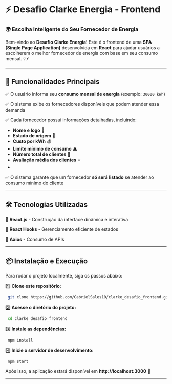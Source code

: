 # ⚡ Desafio Clarke Energia - Frontend

### 🌍 Escolha Inteligente do Seu Fornecedor de Energia

Bem-vindo ao **Desafio Clarke Energia**! Este é o frontend de uma **SPA (Single Page Application)** desenvolvida em **React** para ajudar usuários a escolherem o melhor fornecedor de energia com base em seu consumo mensal. 💡⚡

---

## 🚀 Funcionalidades Principais
✅ O usuário informa seu **consumo mensal de energia** (exemplo: `30000 kWh`)

✅ O sistema exibe os fornecedores disponíveis que podem atender essa demanda

✅ Cada fornecedor possui informações detalhadas, incluindo:
   - **Nome e logo** 🏢
   - **Estado de origem** 📍
   - **Custo por kWh** 💰
   - **Limite mínimo de consumo** ⚠️
   - **Número total de clientes** 👥
   - **Avaliação média dos clientes** ⭐
   - 
✅ O sistema garante que um fornecedor **só será listado** se atender ao consumo mínimo do cliente

---

## 🛠️ Tecnologias Utilizadas

🔹 **React.js** - Construção da interface dinâmica e interativa

🔹 **React Hooks** - Gerenciamento eficiente de estados

🔹 **Axios** - Consumo de APIs

---

## 📦 Instalação e Execução

Para rodar o projeto localmente, siga os passos abaixo:

1️⃣ **Clone este repositório:**
```bash
 git clone https://github.com/GabrielSales10/clarke_desafio_frontend.git
```

2️⃣ **Acesse o diretório do projeto:**
```bash
 cd clarke_desafio_frontend
```

3️⃣ **Instale as dependências:**
```bash
 npm install
```

4️⃣ **Inicie o servidor de desenvolvimento:**
```bash
 npm start
```

Após isso, a aplicação estará disponível em **http://localhost:3000** 🚀

---



